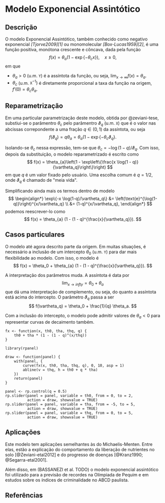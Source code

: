 # Modelo Exponencial Assintótico

## Descrição

O modelo Exponencial Assintótico, também conhecido como negativo exponencial
 <cite>[Tjorve2009][1]</cite> ou monomolecular <cite>[Box-Lucas1959][2]</cite>,
é uma função positiva, monótona crescente e côncava, dada pela função
$$
  f(x) = \theta_{a}(1 - \exp\{-\theta_{c}x\}), \quad x \geq 0,
$$
em que

  * $\theta_{a} > 0$ (u.m. $\texttt{Y}$) é a assíntota da função, ou
    seja, $\lim_{x \to \infty} f(x) = \theta_a$.
  * $\theta_{c}$ (u.m. $\texttt{X}^{-1})$ é diretamente proporcional a
    taxa da função na origem, $f'(0) = \theta_c \theta_a$.

## Reparametrização

Em uma particular parametrização deste modelo, obtida por @zeviani-tese,
substiui-se o parâmentro $\theta_c$ pelo parâmentro $\vartheta_q$
(u.m. $\texttt{X}$) que é o valor nas abcissas correpondente a uma
fração $q \in (0, 1)$ da assíntota, ou seja
$$
  f(\vartheta_q) = q \theta_a =
    \theta_a (1 - \exp\{-\theta_c \vartheta_q\}.
$$

Isolando-se $\theta_c$ nessa expressão, tem-se que $\theta_c =
-\log(1-q)/\vartheta_q$. Com isso, depois da substituição, o modelo
reparametrizado é escrito como
$$
  f(x) = \theta_{a}\left(1 - \exp\left\{\frac{x
    \log(1 - q)}{\vartheta_q}\right\}\right)
$$
em que $q$ é um valor fixado pelo usuário. Uma escolha comum é $q =
1/2$, onde $\vartheta_q$ é chamado de "meia vida".

Simplificando ainda mais os termos dentro de modelo
$$
\begin{align*}
\exp\{-x \log(1-q)/\vartheta_q\} &=
  \left(\text{e}^{\log(1-q)}\right)^{x/\vartheta_q} \\
 &= (1-q)^{x/\vartheta_q},
\end{align*}
$$
podemos reescrever-lo como
$$
  f(x) = \theta_{a} (1 - (1 - q)^{\frac{x}{\vartheta_q}}).
$$

## Casos particulares

O modelo até agora descrito parte da origem. Em muitas situações, é
necessário a inclusão de um intercepto $\theta_0$ (u.m. $\texttt{Y}$)
para dar mais flexibilidade ao modelo. Com isso, o modelo é
$$
  f(x) = \theta_0 + \theta_{a} (1 - (1 - q)^{\frac{x}{\vartheta_q}}).
$$

A interpretação dos parâmetros muda. A assíntota é data por
$$
  \lim_{x \to infty} = \theta_0 + \theta_a
$$
que dá uma interpretação de complemento, ou seja, do quanto a assíntota
está acima do intercepto. O parâmetro $\vartheta_q$ passa a ser
$$
  f(\vartheta_q) = \theta_0 + \frac{1}{q} \theta_a.
$$

Com a inclusão do intercepto, o modelo pode admitir valores de $\theta_a
< 0$ para representar curvas de decaimento também.

```{r, include = FALSE, eval = FALSE}
fx <- function(x, th0, tha, thq, q) {
    th0 + tha * (1 - (1 - q)^(x/thq))
}

library(rpanel)

draw <- function(panel) {
    with(panel, {
        curve(fx(x, th0, tha, thq, q), 0, 10, asp = 1)
        abline(v = thq, h = th0 + q * tha)
    })
    return(panel)
}

panel <- rp.control(q = 0.5)
rp.slider(panel = panel, variable = th0, from = 0, to = 2,
          action = draw, showvalue = TRUE)
rp.slider(panel = panel, variable = tha, from = -5, to = 5,
          action = draw, showvalue = TRUE)
rp.slider(panel = panel, variable = thq, from = 0, to = 5,
          action = draw, showvalue = TRUE)
```

## Aplicações

Este modelo tem aplicações semelhantes às do Michaelis-Menten. Entre
elas, estão a explicação do comportamento da liberação de nutrientes no
solo [@Zeviani-etal2012] e do progresso de doenças
[@Kranz1990; @Segarra-etal2001].

Além disso, em (BASSANEZI et al. TODO) o modelo exponencial assintótico
foi utilizado para a previsão de recordes na Olímpiada de Pequim e em
estudos sobre os índices de criminalidade no ABCD paulista.

## Referências
